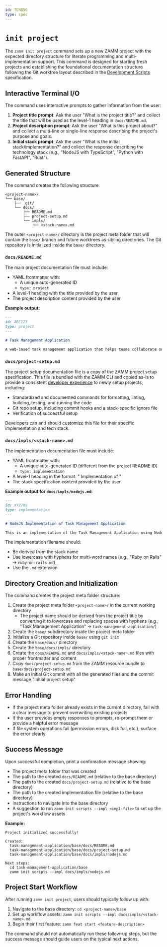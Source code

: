 ```yaml
---
id: TCN856
type: spec
---
```


# `init project`

The `zamm init project` command sets up a new ZAMM project with the expected directory structure for literate programming and multi-implementation support. This command is designed for starting fresh projects and establishing the foundational documentation structure following the Git worktree layout described in the [Development Scripts](../../dev-scripts.md) specification.

## Interactive Terminal I/O

The command uses interactive prompts to gather information from the user:

1. **Project title prompt**: Ask the user "What is the project title?" and collect the title that will be used as the level-1 heading in `docs/README.md`.
2. **Project description prompt**: Ask the user "What is this project about?" and collect a multi-line or single-line response describing the project's purpose and goals.
3. **Initial stack prompt**: Ask the user "What is the initial stack/implementation?" and collect the response describing the technology stack (e.g., "NodeJS with TypeScript", "Python with FastAPI", "Rust").

## Generated Structure

The command creates the following structure:

```
<project-name>/
└── base/
    ├── .git/
    └── docs/
        ├── README.md
        ├── project-setup.md
        └── impls/
            └── <stack-name>.md
```

The outer `<project-name>/` directory is the project meta folder that will contain the `base/` branch and future worktrees as sibling directories. The Git repository is initialized inside the `base/` directory.

### `docs/README.md`

The main project documentation file must include:

- YAML frontmatter with:
  - A unique auto-generated ID
  - `type: project`
- A level-1 heading with the title provided by the user
- The project description content provided by the user

**Example output:**

```markdown
---
id: ABC123
type: project
---

# Task Management Application

A web-based task management application that helps teams collaborate on projects and track their progress in real-time.
```

### `docs/project-setup.md`

The project setup documentation file is a copy of the ZAMM project setup specification. This file is bundled with the ZAMM CLI and copied as-is to provide a consistent [developer experience](https://en.wikipedia.org/wiki/Developer_Experience) to newly setup projects, including:

- Standardized and documented commands for formatting, linting, building, testing, and running the code
- Git repo setup, including commit hooks and a stack-specific ignore file
- Verification of successful setup

Developers can and should customize this file for their specific implementation and tech stack.

### `docs/impls/<stack-name>.md`

The implementation documentation file must include:

- YAML frontmatter with:
  - A unique auto-generated ID (different from the project README ID)
  - `type: implementation`
- A level-1 heading in the format: "<Stack Name> Implementation of <Project Name>"
- The stack specification content provided by the user

**Example output for `docs/impls/nodejs.md`:**

```markdown
---
id: XYZ789
type: implementation
---

# NodeJS Implementation of Task Management Application

This is an implementation of the Task Management Application using NodeJS with TypeScript.
```

The implementation filename should:

- Be derived from the stack name
- Use lowercase with hyphens for multi-word names (e.g., "Ruby on Rails" → `ruby-on-rails.md`)
- Use the `.md` extension

## Directory Creation and Initialization

The command creates the project meta folder structure:

1. Create the project meta folder `<project-name>/` in the current working directory
   - The project name should be derived from the project title by converting it to lowercase and replacing spaces with hyphens (e.g., "Task Management Application" → `task-management-application/`)
2. Create the `base/` subdirectory inside the project meta folder
3. Initialize a Git repository inside `base/` using `git init`
4. Create the `base/docs/` directory
5. Create the `base/docs/impls/` directory
6. Create the `docs/README.md` and `docs/impls/<stack-name>.md` files with proper frontmatter and content
7. Copy `docs/project-setup.md` from the ZAMM resource bundle to `base/docs/project-setup.md`
8. Make an initial Git commit with all the generated files and the commit message "Initial project setup"

## Error Handling

- If the project meta folder already exists in the current directory, fail with a clear message to prevent overwriting existing projects
- If the user provides empty responses to prompts, re-prompt them or provide a helpful error message
- If file system operations fail (permission errors, disk full, etc.), surface the error clearly

## Success Message

Upon successful completion, print a confirmation message showing:

- The project meta folder that was created
- The path to the created `docs/README.md` (relative to the base directory)
- The path to the created `docs/project-setup.md` (relative to the base directory)
- The path to the created implementation file (relative to the base directory)
- Instructions to navigate into the base directory
- A suggestion to run `zamm init scripts --impl <impl-file>` to set up the project's workflow assets

**Example:**

```
Project initialized successfully!

Created:
  task-management-application/base/docs/README.md
  task-management-application/base/docs/project-setup.md
  task-management-application/base/docs/impls/nodejs.md

Next steps:
  cd task-management-application/base
  zamm init scripts --impl docs/impls/nodejs.md
```

## Project Start Workflow

After running `zamm init project`, users should typically follow up with:

1. Navigate to the base directory: `cd <project-name>/base`
2. Set up workflow assets: `zamm init scripts --impl docs/impls/<stack-name>.md`
3. Begin their first feature: `zamm feat start <feature-description>`

The command should not automatically run these follow-up steps, but the success message should guide users on the typical next actions.
